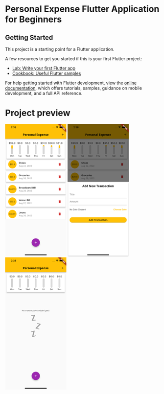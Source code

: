 # Personal Expense Flutter Application for Beginners

## Getting Started

This project is a starting point for a Flutter application.

A few resources to get you started if this is your first Flutter project:

- [Lab: Write your first Flutter app](https://docs.flutter.dev/get-started/codelab)
- [Cookbook: Useful Flutter samples](https://docs.flutter.dev/cookbook)

For help getting started with Flutter development, view the
[online documentation](https://docs.flutter.dev/), which offers tutorials,
samples, guidance on mobile development, and a full API reference.

# Project preview

<p float="left">
  <img src="./screenshots/transactions_list.png" width="200" />
  <img src="./screenshots/add_transaction.png" width="200" /> 
  <img src="./screenshots/no_transactions.png" width="200" />
</p>

